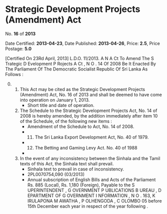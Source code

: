 # Strategic Development Projects (Amendment) Act

No. **16** of **2013**

Date Certified: **2013-04-23**, Date Published: **2013-04-26**, Price: **2.5**, Price Postage: **5.0**

[Certified On 23Rd April, 2013]
L.D.O. 11/2013.
A N   A Ct   To   Amend   The  S Trategic  D Evelopment  P Rojects A Ct , N O . 14  Of  2008
Be It Enacted By The Parliament Of The Democratic Socialist Republic Of Sri Lanka As Follows  :

0. 
    1. This Act may be cited as the Strategic Development Projects (Amendment) Act, No. 16 of 2013 and shall be deemed to have come into operation on January 1, 2013.
        - Short title and date of operation.
    2. The Schedule to the Strategic Development Projects Act, No. 14 of 2008 is hereby amended, by the addition immediately after item 10 of the Schedule, of the following new items  :
        - Amendment of the Schedule to Act, No. 14 of 2008.
        - 11. The Sri Lanka Export Development Act, No. 40 of 1979.
        - 12. The Betting and Gaming Levy Act. No. 40 of 1988
        - 
    3. In the event of any inconsistency between the Sinhala and the Tamil texts of this Act, the Sinhala text shall prevail.
        - Sinhala text to prevail in case of inconsistency.
        - 2PL0070754,090 (03/2013)
        - Annual subscription of English Bills and Acts of the Parliament Rs. 885 (Local), Rs. 1,180 (Foreign), Payable to the S UPERINTENDENT , G OVERNMENT  P UBLICATIONS  B UREAU , D EPARTMENT   OF G OVERNMENT  I NFORMATION , N O . 163, K IRULAPONA  M AWATHA , P OLHENGODA , C OLOMBO  05 before 15th December each year in respect of the year following .